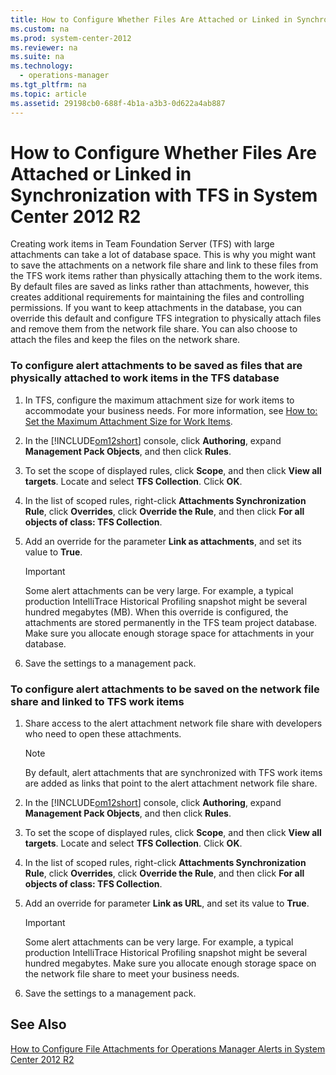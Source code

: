 ```yaml
---
title: How to Configure Whether Files Are Attached or Linked in Synchronization with TFS in System Center 2012 R2
ms.custom: na
ms.prod: system-center-2012
ms.reviewer: na
ms.suite: na
ms.technology: 
  - operations-manager
ms.tgt_pltfrm: na
ms.topic: article
ms.assetid: 29198cb0-688f-4b1a-a3b3-0d622a4ab887
---
```

# How to Configure Whether Files Are Attached or Linked in Synchronization with TFS in System Center 2012 R2
Creating work items in Team Foundation Server \(TFS\) with large attachments can take a lot of database space. This is why you might want to save the attachments on a network file share and link to these files from the TFS work items rather than physically attaching them to the work items. By default files are saved as links rather than attachments, however, this creates additional requirements for maintaining the files and controlling permissions. If you want to keep attachments in the database, you can override this default and configure TFS integration to physically attach files and remove them from the network file share. You can also choose to attach the files and keep the files on the network share.

### To configure alert attachments to be saved as files that are physically attached to work items in the TFS database

1.  In TFS, configure the maximum attachment size for work items to accommodate your business needs. For more information, see [How to: Set the Maximum Attachment Size for Work Items](http://go.microsoft.com/fwlink/p/?LinkId=272016).

2.  In the [!INCLUDE[om12short](./Token/om12short_md.md)] console, click **Authoring**, expand **Management Pack Objects**, and then click **Rules**.

3.  To set the scope of displayed rules, click **Scope**, and then click **View all targets**. Locate and select **TFS Collection**. Click **OK**.

4.  In the list of scoped rules, right\-click **Attachments Synchronization Rule**, click **Overrides**, click **Override the Rule**, and then click **For all objects of class: TFS Collection**.

5.  Add an override for the parameter **Link as attachments**, and set its value to **True**.

    > [!IMPORTANT]
    > Some alert attachments can be very large. For example, a typical production IntelliTrace Historical Profiling snapshot might be several hundred megabytes \(MB\). When this override is configured, the attachments are stored permanently in the TFS team project database. Make sure you allocate enough storage space for attachments in your database.

6.  Save the settings to a management pack.

### To configure alert attachments to be saved on the network file share and linked to TFS work items

1.  Share access to the alert attachment network file share with developers who need to open these attachments.

    > [!NOTE]
    > By default, alert attachments that are synchronized with TFS work items are added as links that point to the alert attachment network file share.

2.  In the [!INCLUDE[om12short](./Token/om12short_md.md)] console, click **Authoring**, expand **Management Pack Objects**, and then click **Rules**.

3.  To set the scope of displayed rules, click **Scope**, and then click **View all targets**. Locate and select **TFS Collection**. Click **OK**.

4.  In the list of scoped rules, right\-click **Attachments Synchronization Rule**, click **Overrides**, click **Override the Rule**, and then click **For all objects of class: TFS Collection**.

5.  Add an override for parameter **Link as URL**, and set its value to **True**.

    > [!IMPORTANT]
    > Some alert attachments can be very large. For example, a typical production IntelliTrace Historical Profiling snapshot might be several hundred megabytes. Make sure you allocate enough storage space on the network file share to meet your business needs.

6.  Save the settings to a management pack.

## See Also
[How to Configure File Attachments for Operations Manager Alerts in System Center 2012 R2](./How-to-Configure-File-Attachments-for-Operations-Manager-Alerts-in-System-Center-2012-R2.md)


